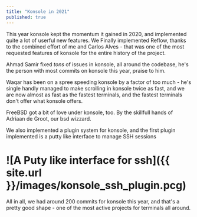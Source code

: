 ```yaml
---
title: "Konsole in 2021"
published: true
---
```


This year konsole kept the momentum it gained in 2020, and implemented quite
a lot of userful new features. We Finally implemented Reflow, thanks to the
combined effort of me and Carlos Alves - that was one of the most requested
features of konsole for the entire history of the project.

Ahmad Samir fixed *tons* of issues in konsole, all around the codebase, he's
the person with most commits on konsole this year, praise to him.

Waqar has been on a spree speeding konsole by a factor of too much - he's single
handly managed to make scrolling in konsole twice as fast, and we are now almost
as fast as the fastest terminals, and the fastest terminals don't offer what
konsole offers.

FreeBSD got a bit of love under konsole, too. By the skillfull hands of Adriaan
de Groot, our bsd wizzard.

We also implemented a plugin system for konsole, and the first plugin
implemented is a putty like interface to manage SSH sessions

# ![A Puty like  interface for ssh]({{ site.url }}/images/konsole_ssh_plugin.pcg)

All in all, we had around 200 commits for konsole this year, and that's a
pretty good shape - one of the most active projects for terminals all around.
